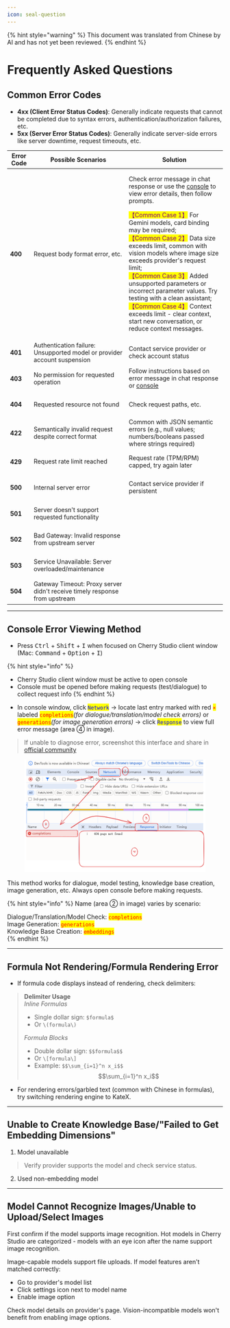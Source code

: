 ```yaml
---
icon: seal-question
---
```


{% hint style="warning" %}
This document was translated from Chinese by AI and has not yet been reviewed.
{% endhint %}

# Frequently Asked Questions

## Common Error Codes

* **4xx (Client Error Status Codes)**: Generally indicate requests that cannot be completed due to syntax errors, authentication/authorization failures, etc.
* **5xx (Server Error Status Codes)**: Generally indicate server-side errors like server downtime, request timeouts, etc.

| Error Code         | Possible Scenarios                                                                 | Solution                                                                                                                                                                                                                                                                                                                                                                                                                                                                                                                                                                                                                                                                                                  |
| ------------------ | ---------------------------------------------------------------------------------- | ----------------------------------------------------------------------------------------------------------------------------------------------------------------------------------------------------------------------------------------------------------------------------------------------------------------------------------------------------------------------------------------------------------------------------------------------------------------------------------------------------------------------------------------------------------------------------------------------------------------------------------------------------------------------------------------------------------------------- |
| <h4>400</h4>      | Request body format error, etc.                                                  | <p>Check error message in chat response or use the <a href="questions.md#console-error-viewing-method">console</a> to view error details, then follow prompts.</p><p><mark style="color:purple;">【Common Case 1】</mark> For Gemini models, card binding may be required;<br><mark style="color:purple;">【Common Case 2】</mark> Data size exceeds limit, common with vision models where image size exceeds provider's request limit;<br><mark style="color:purple;">【Common Case 3】</mark> Added unsupported parameters or incorrect parameter values. Try testing with a clean assistant;<br><mark style="color:purple;">【Common Case 4】</mark> Context exceeds limit - clear context, start new conversation, or reduce context messages.</p> |
| <h4>401</h4>      | Authentication failure: Unsupported model or provider account suspension          | Contact service provider or check account status                                                                                                                                                                                                                                                                                                                                                                                                                                                                                                                                                                                                                                                    |
| <h4>403</h4>      | No permission for requested operation                                             | Follow instructions based on error message in chat response or [console](questions.md#console-error-viewing-method)                                                                                                                                                                                                                                                                                                                                                                                                                                                                                                                                                                                               |
| <h4>404</h4>      | Requested resource not found                                                      | Check request paths, etc.                                                                                                                                                                                                                                                                                                                                                                                                                                                                                                                                                                                                                                                                             |
| <h4>422</h4>      | Semantically invalid request despite correct format                               | Common with JSON semantic errors (e.g., null values; numbers/booleans passed where strings required)                                                                                                                                                                                                                                                                                                                                                                                                                                                                                                                                                                                            |
| <h4>429</h4>      | Request rate limit reached                                                        | Request rate (TPM/RPM) capped, try again later                                                                                                                                                                                                                                                                                                                                                                                                                                                                                                                                                                                                                                                      |
| <h4>500</h4>      | Internal server error                                                             | Contact service provider if persistent                                                                                                                                                                                                                                                                                                                                                                                                                                                                                                                                                                                                                                                            |
| <h4>501</h4>      | Server doesn't support requested functionality                                    |                                                                                                                                                                                                                                                                                                                                                                                                                                                                                                                                                                                                                                                                                                  |
| <h4>502</h4>      | Bad Gateway: Invalid response from upstream server                               |                                                                                                                                                                                                                                                                                                                                                                                                                                                                                                                                                                                                                                                                                                  |
| <h4>503</h4>      | Service Unavailable: Server overloaded/maintenance                                |                                                                                                                                                                                                                                                                                                                                                                                                                                                                                                                                                                                                                                                                                                  |
| <h4>504</h4>      | Gateway Timeout: Proxy server didn't receive timely response from upstream        |                                                                                                                                                                                                                                                                                                                                                                                                                                                                                                                                                                                                                                                                                                  |

***

## Console Error Viewing Method

* Press <kbd>Ctrl</kbd> + <kbd>Shift</kbd> + <kbd>I</kbd> when focused on Cherry Studio client window (Mac: <kbd>Command</kbd> + <kbd>Option</kbd> + <kbd>I</kbd>)

{% hint style="info" %}
- Cherry Studio client window must be active to open console
- Console must be opened before making requests (test/dialogue) to collect request info
{% endhint %}

* In console window, click <mark style="color:blue;">`Network`</mark> → locate last entry marked with red <mark style="color:red;">`×`</mark> labeled <mark style="color:red;">`completions`</mark>_(for dialogue/translation/model check errors)_ or <mark style="color:red;">`generations`</mark>_(for image generation errors)_ → click <mark style="color:blue;">`Response`</mark> to view full error message (area ④ in image).

> If unable to diagnose error, screenshot this interface and share in [official community](https://t.me/CherryStudioAI)

<figure><img src="../.gitbook/assets/image (1) (1) (1) (1) (1).png" alt="" width="563"><figcaption></figcaption></figure>

This method works for dialogue, model testing, knowledge base creation, image generation, etc. Always open console before making requests.

{% hint style="info" %}
Name (area ② in image) varies by scenario:

Dialogue/Translation/Model Check: <mark style="color:red;">`completions`</mark>  
Image Generation: <mark style="color:red;">`generations`</mark>  
Knowledge Base Creation: <mark style="color:red;">`embeddings`</mark>  
{% endhint %}

***

## Formula Not Rendering/Formula Rendering Error

* If formula code displays instead of rendering, check delimiters:

> **Delimiter Usage**  
> _Inline Formulas_  
> * Single dollar sign: `$formula$`
> * Or `\(formula\)`  
> 
> _Formula Blocks_  
> * Double dollar sign: `$$formula$$`
> * Or `\[formula\]`  
> * Example: `$$\sum_{i=1}^n x_i$$`  
>   $$\sum_{i=1}^n x_i$$

* For rendering errors/garbled text (common with Chinese in formulas), try switching rendering engine to KateX.

***

## Unable to Create Knowledge Base/"Failed to Get Embedding Dimensions"

1. Model unavailable  
> Verify provider supports the model and check service status.

2. Used non-embedding model

***

## Model Cannot Recognize Images/Unable to Upload/Select Images

First confirm if the model supports image recognition. Hot models in Cherry Studio are categorized - models with an eye icon after the name support image recognition.

Image-capable models support file uploads. If model features aren't matched correctly:  
- Go to provider's model list  
- Click settings icon next to model name  
- Enable image option  

Check model details on provider's page. Vision-incompatible models won't benefit from enabling image options.